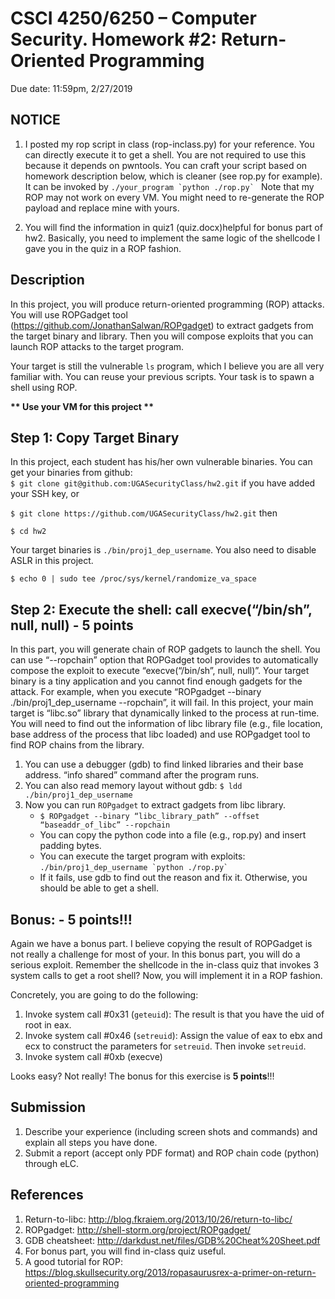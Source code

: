 # **CSCI 4250/6250 – Computer Security. Homework #2: Return-Oriented Programming**

Due date: 11:59pm, 2/27/2019


## **NOTICE**

1. I posted my rop script in class (rop-inclass.py) for your reference. You can directly execute it to get a shell.
You are not required to use this because it depends on pwntools.
You can craft your script based on homework description below, which is cleaner (see rop.py for example).
It can be invoked by ``./your_program `python ./rop.py` ``
Note that my ROP may not work on every VM. You might need to re-generate the ROP payload and replace mine with yours.

2. You will find the information in quiz1 (quiz.docx)helpful for bonus part of hw2. Basically, you need to implement the same logic of the shellcode I gave you in the quiz in a ROP fashion.

## **Description**

In this project, you will produce return-oriented programming (ROP) attacks. You will use ROPGadget tool (https://github.com/JonathanSalwan/ROPgadget) to extract gadgets from the target binary and library. Then you will compose exploits that you can launch ROP attacks to the target program. 


Your target is still the vulnerable `ls` program, which I believe you are all very familiar with. You can reuse your previous scripts. Your task is to spawn a shell using ROP.

**\*\* Use your VM for this project \*\***



## Step 1: Copy Target Binary

In this project, each student has his/her own vulnerable binaries. You can get your binaries from github:  
`$ git clone git@github.com:UGASecurityClass/hw2.git` if you have added your SSH key, or

`$ git clone https://github.com/UGASecurityClass/hw2.git` then

`$ cd hw2`

Your target binaries is `./bin/proj1_dep_username`. You also need to disable ASLR in this project.

`$ echo 0 | sudo tee /proc/sys/kernel/randomize_va_space`

## Step 2: Execute the shell: call execve(“/bin/sh”, null, null) - 5 points


In this part, you will generate chain of ROP gadgets to launch the shell. You can use “--ropchain” option that ROPGadget tool provides to automatically compose the exploit to execute “execve(“/bin/sh”, null, null)”. Your target binary is a tiny application and you cannot find enough gadgets for the attack. For example, when you execute “ROPgadget --binary ./bin/proj1_dep_username --ropchain”, it will fail. 
In this project, your main target is “libc.so” library that dynamically linked to the process at run-time. You will need to find out the information of libc library file (e.g., file location, base address of the process that libc loaded) and use ROPgadget tool to find ROP chains from the library. 



1.	You can use a debugger (gdb) to find linked libraries and their base address. “info shared” command after the program runs.
2.	You can also read memory layout without gdb: `$ ldd ./bin/proj1_dep_username`
3.	Now you can run `ROPgadget` to extract gadgets from libc library.
    * `$ ROPgadget --binary “libc_library_path” --offset “baseaddr_of_libc” --ropchain`
    * You can copy the python code into a file (e.g., rop.py) and insert padding bytes.
    * You can execute the target program with exploits: ``./bin/proj1_dep_username `python ./rop.py` ``
    * If it fails, use gdb to find out the reason and fix it. Otherwise, you should be able to get a shell.

## Bonus: - 5 points!!!

Again we have a bonus part. I believe copying the result of ROPGadget is not really a challenge for most of your. In this bonus part, you will do a serious exploit. Remember the shellcode in the in-class quiz that invokes 3 system calls to get a root shell? Now, you will implement it in a ROP fashion. 

Concretely, you are going to do the following:
1. Invoke system call #0x31 (`geteuid`): The result is that you have the uid of root in eax.
2. Invoke system call #0x46 (`setreuid`): Assign the value of eax to ebx and ecx to construct the parameters for `setreuid`. Then invoke `setreuid`.
3. Invoke system call #0xb (execve)

Looks easy? Not really! The bonus for this exercise is **5 points**!!!


## Submission

1. Describe your experience (including screen shots and commands) and explain all steps you have done.
2.	Submit a report (accept only PDF format) and ROP chain code (python) through eLC.

## References

1. Return-to-libc: http://blog.fkraiem.org/2013/10/26/return-to-libc/
2. ROPgadget: http://shell-storm.org/project/ROPgadget/
3. GDB cheatsheet: http://darkdust.net/files/GDB%20Cheat%20Sheet.pdf
4. For bonus part, you will find in-class quiz useful.
5. A good tutorial for ROP: https://blog.skullsecurity.org/2013/ropasaurusrex-a-primer-on-return-oriented-programming
 


